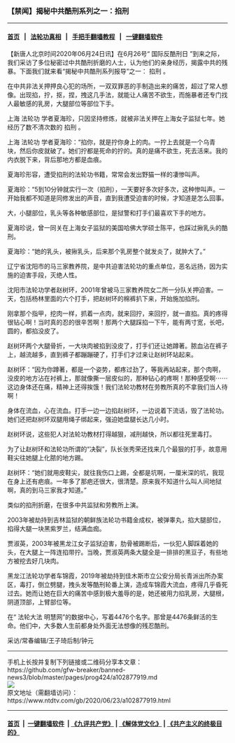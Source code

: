 ### 【禁闻】揭秘中共酷刑系列之一：掐刑
------------------------

#### [首页](https://github.com/gfw-breaker/banned-news3/blob/master/README.md) &nbsp;&nbsp;|&nbsp;&nbsp; [法轮功真相](https://github.com/begood0513/basic/blob/master/README.md)  &nbsp;&nbsp;|&nbsp;&nbsp; [手把手翻墙教程](https://github.com/gfw-breaker/guides/wiki)  &nbsp;&nbsp;|&nbsp;&nbsp; [一键翻墙软件](https://github.com/gfw-breaker/nogfw/blob/master/README.md)  



<div><div class="post_content" itemprop="articleBody">
 <p>
  【新唐人北京时间2020年06月24日讯】在6月26号“
  <ok href="https://www.ntdtv.com/gb/国际反酷刑日.htm">
   国际反酷刑日
  </ok>
  ”到来之际，我们采访了多位秘密过中共酷刑折磨的人士，认为他们的亲身经历，揭露中共的残暴。下面我们就来看“揭秘中共酷刑系列报导”之一：
  <ok href="https://www.ntdtv.com/gb/掐刑.htm">
   掐刑
  </ok>
  。
 </p>
 <p>
  在中共非法关押押良心犯的场所，一双双罪恶的手制造出来的痛苦，超过了常人想像。出现掐，拧，抠，捏，拽这几手法，就能让人痛苦不欲生，而施暴者还专门找人最敏感的乳房，大腿部位等部位下手。
 </p>
 <p>
  上海
  <ok href="https://www.ntdtv.com/gb/法轮功.htm">
   法轮功
  </ok>
  学者夏海珍，只因坚持修炼，就被非法关押在上海女子监狱七年。她经历了数不清次数的
  <ok href="https://www.ntdtv.com/gb/掐刑.htm">
   掐刑
  </ok>
  。
 </p>
 <p>
  上海
  <ok href="https://www.ntdtv.com/gb/法轮功.htm">
   法轮功
  </ok>
  学者夏海珍：“掐你，就是拧你身上的肉。一拧上去就是一个乌青块，然后你皮就破了。她们拧都是死命的拧的。真的是痛不欲生，死去活来。我的内衣脱下来，背后那地方都是血痕。
 </p>
 <p>
  夏海珍形容，遭受掐刑的法轮功书籍，常常会发出野猫一样的凄惨叫声。
 </p>
 <p>
  夏海珍：“5到10分钟就实行一次（掐刑），一天要好多次好多次，这种惨叫声。一开始我都不知道是同修发出的声音，直到我遭受迫害的时候，才知道是怎么回事。
 </p>
 <p>
  大，小腿部位，乳头等各种敏感部位，是狱警和打手们最喜欢下手的地方。
 </p>
 <p>
  夏海珍说，曾一同关在上海女子监狱的美国哈佛大学硕士陈平，也踩过揪乳头的酷刑。
 </p>
 <p>
  夏海珍：“她的乳头，被揪乳头，后来那个乳房整个就发炎了，就肿大了。”
 </p>
 <p>
  辽宁省沈阳市的马三家教养院，是中共迫害法轮功的重点单位，恶名远扬，因为实施的迫害手段，灭绝人性。
 </p>
 <p>
  沈阳市法轮功学者赵树环，2001年曾被马三家教养院女二所一分队关押迫害。一天，包括杨林里面的六个打手，把赵树环的棉裤扒下来，开始施加掐刑。
 </p>
 <p>
  刚拿那个指甲，挖肉一样，抓着一点肉，就来回拧，来回拧，就一直掐。真的疼得很钻心啊！当时真的忍的很辛苦啊！那两个大腿踩掐​​一下午，能有两寸宽，长吧，圆的，都掐没皮了。
 </p>
 <p>
  赵树环两个大腿骨折，一大块肉被掐到没皮了，打手们还让她蹲著。脓血沾在裤子上，越流越多，直到裤子都蹦蹦硬了，打手们才过来让赵树环站起来。
 </p>
 <p>
  赵树环：“因为你蹲著，都是一个姿势，都疼过劲了，等我再站起来，那个肉啊，没皮的地方沾在衬裤上，那就像撕一层皮似的，那种钻心的疼啊！那种感受啊⋯⋯这边身体还在痛，精神上还得挨饿！我们法轮功教材在劳教所真的不拿我们当人待啊！
 </p>
 <p>
  身体在流血，心在流血。打手一边一边掐赵树环，一边说着下流话，毁了法轮功。她们还把赵树环双腿用绳子绑起来，强迫她盘腿长达几小时。
 </p>
 <p>
  赵树环说，这些犯人对法轮功教材打得越狠，减刑越快，所以都往死里毒打。
 </p>
 <p>
  为了让赵树环和法轮功所谓的“决裂”，队长张秀荣还找来几个最狠的打手，故意用鞋尖往她腿上化脓的地方踢。
 </p>
 <p>
  赵树环：“她们就用皮鞋尖，就往我伤口上踢，全都是坑啊，一厘米深的坑，我现在身上还有疤痕。一年多了那疤还很大，很清楚。原来我不知道什么叫人间地狱啊，真的到马三家我才知道。”
 </p>
 <p>
  类似的掐刑折磨，在很多中共监狱和劳教所上演。
 </p>
 <p>
  2003年被劫持到吉林监狱的朝鲜族法轮功书籍金成权，被弹睾丸，掐大腿部位，掐得大腿一块黑紫罗兰，结满血痂。
 </p>
 <p>
  贾淑英，2003年被黑龙江女子监狱迫害，肋骨被踢断后，一伙犯人脚踩着她的头，在大腿上一阵连掐带拧。当晚，贾淑英两条大腿全是一排排的黑豆子，有些地方被挖去好几块肉。
 </p>
 <p>
  黑龙江法轮功学者车锦霞，2019年被劫持到佳木斯市立公安分局长青派出所办案区，毒打，倒立劈腿，拽头发等酷刑轮番上演，造成车锦霞大流血，疼得几乎昏死过去。她而让她在巨大的痛苦中感到极大羞辱的是，她还被用力掐乳房，大腿根，阴道顶部，上臂部位等。
 </p>
 <p>
  在“
  <ok href="https://www.ntdtv.com/gb/法轮大法.htm">
   法轮大法
  </ok>
  明慧网”的数据中心，写着4476个名字。那曾是4476条鲜活的生命。他们中，大多数人生前都身处外面无法想像的残忍酷刑。
 </p>
 <p>
  采访/常春编辑/王子琦后制/钟元
 </p>
 <div class="single_ad">
 </div>
</div>
</div>
<hr/>
手机上长按并复制下列链接或二维码分享本文章：<br/>
https://github.com/gfw-breaker/banned-news3/blob/master/pages/prog424/a102877919.md <br/>
<a href='https://github.com/gfw-breaker/banned-news3/blob/master/pages/prog424/a102877919.md'><img src='https://github.com/gfw-breaker/banned-news3/blob/master/pages/prog424/a102877919.md.png'/></a> <br/>
原文地址（需翻墙访问）：https://www.ntdtv.com/gb/2020/06/23/a102877919.html


------------------------
#### [首页](https://github.com/gfw-breaker/banned-news3/blob/master/README.md) &nbsp;|&nbsp; [一键翻墙软件](https://github.com/gfw-breaker/nogfw/blob/master/README.md) &nbsp;| [《九评共产党》](https://github.com/gfw-breaker/9ping.md/blob/master/README.md#九评之一评共产党是什么) | [《解体党文化》](https://github.com/gfw-breaker/jtdwh.md/blob/master/README.md) | [《共产主义的终极目的》](https://github.com/gfw-breaker/gczydzjmd.md/blob/master/README.md)


<img src='http://gfw-breaker.win/banned-news3/pages/prog424/a102877919.md' width='0px' height='0px'/>